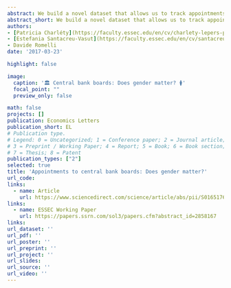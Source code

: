 ```yaml
---
abstract: We build a novel dataset that allows us to track appointments to central banks boards from 2003 to 2015 in 26 OECD countries. We find that female board members tend to replace each other, suggesting a systematic bias against women.
abstract_short: We build a novel dataset that allows us to track appointments to central banks boards from 2003 to 2015 in 26 OECD countries. We find that female board members tend to replace each other, suggesting a systematic bias against women.
authors:
- [Patricia Charléty](https://faculty.essec.edu/en/cv/charlety-lepers-patricia/)
- [Estefania Santacreu-Vasut](https://faculty.essec.edu/en/cv/santacreu-vasut-estefania/)
- Davide Romelli
date: '2017-03-23'

highlight: false

image:
  caption: '🏛️ Central bank boards: Does gender matter? 🚺'
  focal_point: ""
  preview_only: false

math: false
projects: []
publication: Economics Letters
publication_short: EL
# Publication type.
# Legend: 0 = Uncategorized; 1 = Conference paper; 2 = Journal article;
# 3 = Preprint / Working Paper; 4 = Report; 5 = Book; 6 = Book section;
# 7 = Thesis; 8 = Patent
publication_types: ["2"]
selected: true
title: 'Appointments to central bank boards: Does gender matter?'
url_code: 
links:
  - name: Article
    url: https://www.sciencedirect.com/science/article/abs/pii/S0165176517301222
links:
  - name: ESSEC Working Paper
    url: https://papers.ssrn.com/sol3/papers.cfm?abstract_id=2858167
links:
url_dataset: ''
url_pdf: ''
url_poster: ''
url_preprint: ''
url_project: ''
url_slides: 
url_source: ''
url_video: ''
---
```


